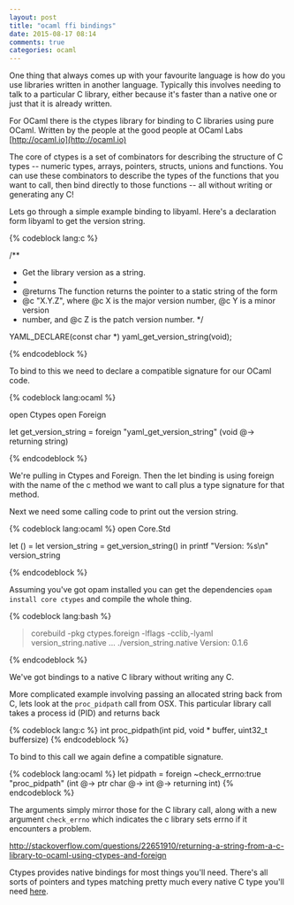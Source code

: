 ```yaml
---
layout: post
title: "ocaml ffi bindings"
date: 2015-08-17 08:14
comments: true
categories: ocaml
---
```


One thing that always comes up with your favourite language is how do you use
libraries written in another language. Typically this involves needing to talk
to a particular C library, either because it's faster than a native one or just
that it is already written.

For OCaml there is the ctypes library for binding to C libraries using pure
OCaml. Written by the people at the good people at OCaml Labs
[http://ocaml.io](http://ocaml.io)

The core of ctypes is a set of combinators for describing the structure of C
types -- numeric types, arrays, pointers, structs, unions and functions. You can
use these combinators to describe the types of the functions that you want to
call, then bind directly to those functions -- all without writing or generating
any C!

Lets go through a simple example binding to libyaml. Here's a declaration form
libyaml to get the version string.

{% codeblock lang:c %}

/**
 * Get the library version as a string.
 *
 * @returns The function returns the pointer to a static string of the form
 * @c "X.Y.Z", where @c X is the major version number, @c Y is a minor version
 * number, and @c Z is the patch version number.
 */

YAML_DECLARE(const char *)
yaml_get_version_string(void);

{% endcodeblock %}


To bind to this we need to declare a compatible signature for our OCaml code.

{% codeblock lang:ocaml %}

open Ctypes
open Foreign

let get_version_string =
  foreign "yaml_get_version_string"
    (void @-> returning string)

{% endcodeblock %}

We're pulling in Ctypes and Foreign. Then the let binding is using foreign with
the name of the c method we want to call plus a type signature for that method.

Next we need some calling code to print out the version string.

{% codeblock lang:ocaml %}
open Core.Std

let () =
  let version_string = get_version_string() in
  printf "Version: %s\n" version_string

{% endcodeblock %}

Assuming you've got opam installed you can get the dependencies `opam install
core ctypes` and compile the whole thing.

{% codeblock lang:bash %}

> corebuild -pkg ctypes.foreign -lflags -cclib,-lyaml version_string.native
...
./version_string.native
Version: 0.1.6

{% endcodeblock %}

We've got bindings to a native C library without writing any C.

More complicated example involving passing an allocated string back from C, lets
look at the `proc_pidpath` call from OSX. This particular library call takes a
process id (PID) and returns back

{% codeblock lang:c %}
int
proc_pidpath(int pid, void * buffer, uint32_t  buffersize)
{% endcodeblock %}

To bind to this call we again define a compatible signature.

{% codeblock lang:ocaml %}
let pidpath =
    foreign ~check_errno:true "proc_pidpath"
            (int @-> ptr char @-> int @-> returning int)
{% endcodeblock %}

The arguments simply mirror those for the C library call, along with a new
argument `check_errno` which indicates the c library sets errno if it encounters
a problem.

http://stackoverflow.com/questions/22651910/returning-a-string-from-a-c-library-to-ocaml-using-ctypes-and-foreign

Ctypes provides native bindings for most things you'll need. There's all sorts
of pointers and types matching pretty much every native C type you'll need
[here](https://github.com/ocamllabs/ocaml-ctypes/blob/master/src/ctypes/ctypes.mli).
